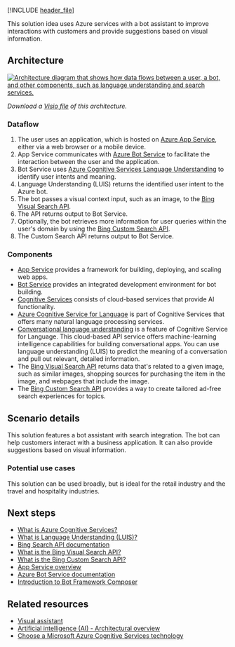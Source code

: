 [!INCLUDE [header_file](../../../includes/sol-idea-header.md)]

This solution idea uses Azure services with a bot assistant to improve interactions with customers and provide suggestions based on visual information.

## Architecture

[ ![Architecture diagram that shows how data flows between a user, a bot, and other components, such as language understanding and search services.](_images/retail-assistant-or-vacation-planner-with-visual-capabilities.svg)](_images/retail-assistant-or-vacation-planner-with-visual-capabilities.svg#lightbox)

*Download a [Visio file](https://arch-center.azureedge.net/retail-assistant-or-vacation-planner-with-visual-capabilities.vsdx) of this architecture.*

### Dataflow

1. The user uses an application, which is hosted on [Azure App Service](/azure/app-service), either via a web browser or a mobile device.
1. App Service communicates with [Azure Bot Service](/azure/bot-service) to facilitate the interaction between the user and the application.
1. Bot Service uses [Azure Cognitive Services Language Understanding](/azure/cognitive-services/luis/what-is-luis) to identify user intents and meaning.
1. Language Understanding (LUIS) returns the identified user intent to the Azure bot.
1. The bot passes a visual context input, such as an image, to the [Bing Visual Search API](/azure/cognitive-services/bing-visual-search/overview).
1. The API returns output to Bot Service.
1. Optionally, the bot retrieves more information for user queries within the user's domain by using the [Bing Custom Search API](/azure/cognitive-services/bing-web-search/).
1. The Custom Search API returns output to Bot Service.

### Components

- [App Service](/azure/well-architected/service-guides/app-service-web-apps) provides a framework for building, deploying, and scaling web apps.
- [Bot Service](https://azure.microsoft.com/services/bot-services) provides an integrated development environment for bot building.
- [Cognitive Services](https://azure.microsoft.com/services/cognitive-services) consists of cloud-based services that provide AI functionality.
- [Azure Cognitive Service for Language](https://azure.microsoft.com/services/cognitive-services/language-service) is part of Cognitive Services that offers many natural language processing services.
- [Conversational language understanding](https://azure.microsoft.com/services/cognitive-services/language-understanding-intelligent-service) is a feature of Cognitive Service for Language. This cloud-based API service offers machine-learning intelligence capabilities for building conversational apps. You can use language understanding (LUIS) to predict the meaning of a conversation and pull out relevant, detailed information.
- The [Bing Visual Search API](https://www.microsoft.com/bing/apis/bing-visual-search-api) returns data that's related to a given image, such as similar images, shopping sources for purchasing the item in the image, and webpages that include the image.
- The [Bing Custom Search API](https://www.microsoft.com/bing/apis/bing-custom-search-api) provides a way to create tailored ad-free search experiences for topics.

## Scenario details

This solution features a bot assistant with search integration. The bot can help customers interact with a business application. It can also provide suggestions based on visual information.

### Potential use cases

This solution can be used broadly, but is ideal for the retail industry and the travel and hospitality industries.

## Next steps

- [What is Azure Cognitive Services?](/azure/cognitive-services/what-are-cognitive-services)
- [What is Language Understanding (LUIS)?](/azure/cognitive-services/luis/what-is-luis)
- [Bing Search API documentation](/azure/cognitive-services/bing-web-search)
- [What is the Bing Visual Search API?](/azure/cognitive-services/bing-visual-search/overview)
- [What is the Bing Custom Search API?](/azure/cognitive-services/bing-web-search/)
- [App Service overview](/azure/app-service/overview)
- [Azure Bot Service documentation](/azure/bot-service)
- [Introduction to Bot Framework Composer](/composer/introduction)

## Related resources

- [Visual assistant](./visual-assistant.yml)
- [Artificial intelligence (AI) - Architectural overview](../../data-guide/big-data/ai-overview.md)
- [Choose a Microsoft Azure Cognitive Services technology](../../data-guide/technology-choices/cognitive-services.md)
